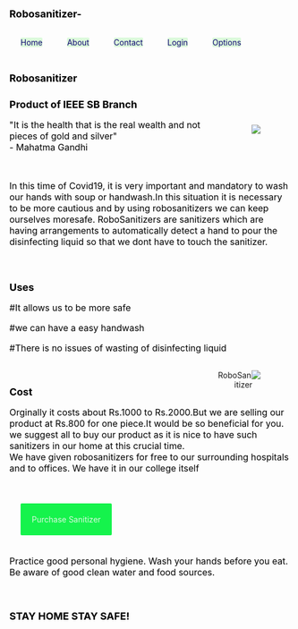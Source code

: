 # Robosanitizer-
<!DOCTYPE html>
<html lang="en">
<head>
<title>RoboSanitizer</title>
<style>
img{
    max-width:300px;
    float:right;
    margin-right: 15px;
}
figure{
    text-align:center;
    float: right;
}
h1 {
  color: black;
  font-size: 18px;
}
p{
color: black;
  font-size: 16px;
}
</style>
</head>
<body>
<style>


nav{
    box-sizing:border-box;
    color:#06425C;
    background-color:#fbfcef;
    overflow: visible;
    padding:20px;
    margin-left: 25px;
    display: block;

    
    
}
a{
    box-sizing: border-box;
    display: inline-block;
    border-radius: 2px;
    background-color: rgba(186, 248, 186, 0.5);
    margin:20px;
    color: rgba(17, 6, 116, 1);
}
a:hover{
    background-color: rgba(22, 111, 228, 0.5);
    color: rgba(238, 247, 238, 0.925);
}
.bottom{
    display: block;
}
.buy{
    padding: 20px;
    background-color: rgb(21, 243, 76);
    color: rgba(238, 247, 238, 0.925);
}
.buy:hover{
    border-radius: 15%;
    border: solid 2px rgb(10, 8, 139);
    color: rgb(243, 21, 21);
}


</style>
   <nav>
        <a>Home</a>
        <a>About</a>
        <a>Contact</a>
        <a>Login</a>
        <a>Options</a>
   </nav> 
<div class="bottom">
<h1>Robosanitizer</h1>
<h1>Product of IEEE SB Branch</h1>
<figure>
     <img src="https://encrypted-tbn0.gstatic.com/images?q=tbn%3AANd9GcRPIathA8z_1wS-RlfpWDpTEDmC_oLFSDRCF-39pMsEOkz-dvzw&usqp=CAU">
     </figure>

<p>"It is the health that is the real wealth and not pieces of gold and silver"<br>
                                                            - Mahatma Gandhi</p>
<br>

<p>In this time of Covid19, it is very important and mandatory to wash  our hands with soup or handwash.In this situation it is necessary to be more cautious and by using robosanitizers we can keep ourselves moresafe. 
 RoboSanitizers are sanitizers which are having arrangements to automatically detect a hand to pour the disinfecting liquid so that we dont have to touch the sanitizer.<p> 
<br>   
<h1>Uses</h1>
<p>#It allows us to be more safe </p>
<p>#we can have a easy handwash</p>
<p>#There is no issues of wasting of disinfecting liquid</p>
<figure>
     <img src="https://static.toiimg.com/photo/msid-75172158/75172158.jpg?resizemode=4&width=400">
     <figcaption>RoboSanitizer</figcaption>
     </figure>
<br>
<h1>Cost</h1>
<p>Orginally it costs about  Rs.1000 to  Rs.2000.But we are selling our product at  Rs.800 for one piece.It would be so beneficial for you.
we suggest all to buy our product as it is nice to have such sanitizers in our home at this crucial time.<br>
 We have given robosanitizers for free to our surrounding hospitals and to offices. We have it in our college itself</p>
<br>
<nav>
    <a class="buy">Purchase Sanitizer</a>
</nav>
<p>Practice good personal hygiene. Wash your hands before you eat. Be aware of good clean water and food sources.</p>
<br>
<h1>  STAY HOME STAY SAFE!<h1>
</div>


</body>
</html>
